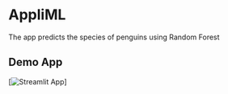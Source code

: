 # AppliML

The app predicts the species of penguins using Random Forest

## Demo App

[![Streamlit App]([https://appliml.streamlit.app/])]

